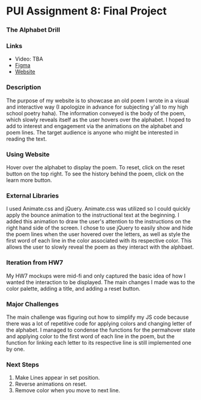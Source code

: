 # PUI Assignment 8: Final Project
### The Alphabet Drill

### Links
* Video: TBA
* [Figma](https://www.figma.com/proto/MmtECgfe78p4qtwz4UaN0Z/PUI-Final-Project?page-id=0%3A1&node-id=7%3A382&viewport=241%2C48%2C0.15&scaling=min-zoom&starting-point-node-id=7%3A382&hide-ui=1)
* [Website](https://sunbitterns.github.io/jeremial_pui_hw8_spring2022/index.html)

### Description
The purpose of my website is to showcase an old poem I wrote in a visual and interactive way (I apologize in advance for subjecting y'all to my high school poetry haha). The information conveyed is the body of the poem, which slowly reveals itself as the user hovers over the alphabet. I hoped to add to interest and engagement via the animations on the alphabet and poem lines. The target audience is anyone who might be interested in reading the text. 

### Using Website
Hover over the alphabet to display the poem. To reset, click on the reset button on the top right. To see the history behind the poem, click on the learn more button. 

### External Libraries
I used Animate.css and jQuery. Animate.css was utilized so I could quickly apply the bounce animation to the instructional text at the beginning. I added this animation to draw the user's attention to the instructions on the right hand side of the screen. I chose to use jQuery to easily show and hide the poem lines when the user hovered over the letters, as well as style the first word of each line in the color associated with its respective color. This allows the user to slowly reveal the poem as they interact with the alphbaet. 

### Iteration from HW7
My HW7 mockups were mid-fi and only captured the basic idea of how I wanted the interaction to be displayed. The main changes I made was to the color palette, adding a title, and adding a reset button. 

### Major Challenges
The main challenge was figuring out how to simplify my JS code because there was a lot of repetitive code for applying colors and changing letter of the alphabet. I managed to condense the functions for the permahover state and applying color to the first word of each line in the poem, but the function for linking each letter to its respective line is still implemented one by one. 

### Next Steps 
1. Make Lines appear in set position.
2. Reverse animations on reset. 
3. Remove color when you move to next line. 